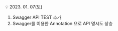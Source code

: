 <aside>
💡 2023. 01. 07(토)

</aside>

1. Swagger API TEST 추가
2. Swagger를 이용한 Annotation 으로 API 명시도 상승